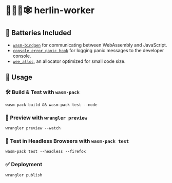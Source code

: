 # 👷‍♀️🦀🕸️ herlin-worker

## 🔋 Batteries Included

* [`wasm-bindgen`](https://github.com/rustwasm/wasm-bindgen) for communicating
  between WebAssembly and JavaScript.
* [`console_error_panic_hook`](https://github.com/rustwasm/console_error_panic_hook)
  for logging panic messages to the developer console.
* [`wee_alloc`](https://github.com/rustwasm/wee_alloc), an allocator optimized
  for small code size.

## 🚴 Usage

### 🛠️ Build & Test with `wasm-pack`
```
wasm-pack build && wasm-pack test --node
```

### 🔧 Preview with `wrangler preview`
```
wrangler preview --watch
```

### 🔬 Test in Headless Browsers with `wasm-pack test`
```
wasm-pack test --headless --firefox
```

### ✅ Deployment
```
wrangler publish
```

